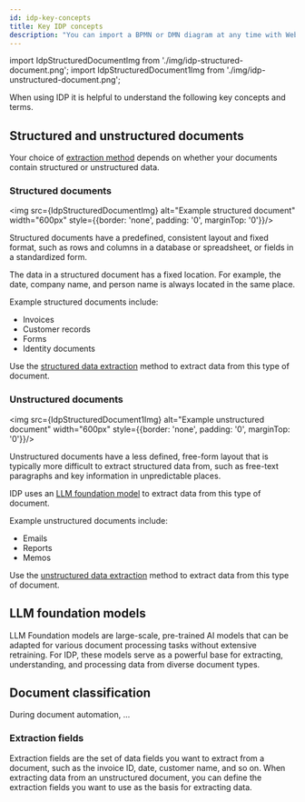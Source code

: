 ```yaml
---
id: idp-key-concepts
title: Key IDP concepts
description: "You can import a BPMN or DMN diagram at any time with Web Modeler."
---
```


import IdpStructuredDocumentImg from './img/idp-structured-document.png';
import IdpStructuredDocument1Img from './img/idp-unstructured-document.png';

When using IDP it is helpful to understand the following key concepts and terms.

## Structured and unstructured documents

Your choice of [extraction method](idp-document-extraction.md#create-extraction-project) depends on whether your documents contain structured or unstructured data.

### Structured documents

<div class="double-column-container">
<div class="double-column-left"  style={{marginRight: '30px'}}>

<img src={IdpStructuredDocumentImg} alt="Example structured document" width="600px" style={{border: 'none', padding: '0', marginTop: '0'}}/>

</div>
<div class="double-column-right">

Structured documents have a predefined, consistent layout and fixed format, such as rows and columns in a database or spreadsheet, or fields in a standardized form.

The data in a structured document has a fixed location. For example, the date, company name, and person name is always located in the same place.

Example structured documents include:

- Invoices
- Customer records
- Forms
- Identity documents

Use the [structured data extraction](idp-structured-extraction.md) method to extract data from this type of document.

</div>
</div>

### Unstructured documents

<div class="double-column-container">
<div class="double-column-left"  style={{marginRight: '30px'}}>

<img src={IdpStructuredDocument1Img} alt="Example unstructured document" width="600px" style={{border: 'none', padding: '0', marginTop: '0'}}/>

</div>
<div class="double-column-right">

Unstructured documents have a less defined, free-form layout that is typically more difficult to extract structured data from, such as free-text paragraphs and key information in unpredictable places.

IDP uses an [LLM foundation model](#llm-foundation-models) to extract data from this type of document.

Example unstructured documents include:

- Emails
- Reports
- Memos

Use the [unstructured data extraction](idp-unstructured-extraction.md) method to extract data from this type of document.

</div>
</div>

## LLM foundation models

LLM Foundation models are large-scale, pre-trained AI models that can be adapted for various document processing tasks without extensive retraining. For IDP, these models serve as a powerful base for extracting, understanding, and processing data from diverse document types.

## Document classification

During document automation, …

### Extraction fields

Extraction fields are the set of data fields you want to extract from a document, such as the invoice ID, date, customer name, and so on. When extracting data from an unstructured document, you can define the extraction fields you want to use as the basis for extracting data.
